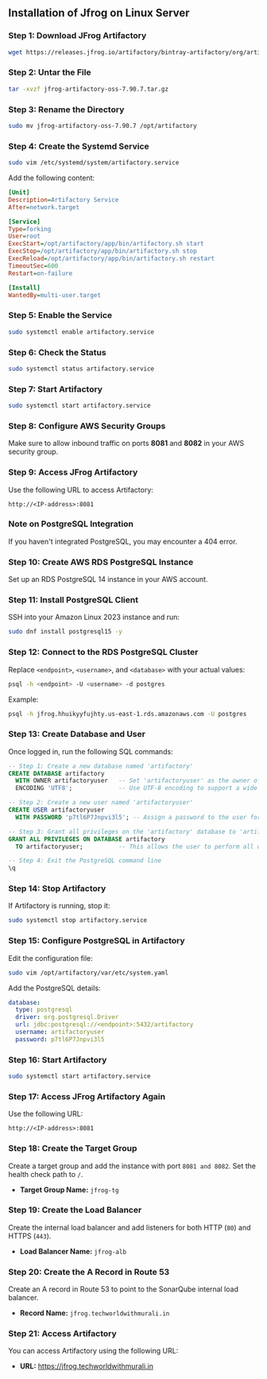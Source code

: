 ## Installation of Jfrog on Linux Server

### Step 1: Download JFrog Artifactory
```bash
wget https://releases.jfrog.io/artifactory/bintray-artifactory/org/artifactory/oss/jfrog-artifactory-oss/7.90.7/jfrog-artifactory-oss-7.90.7.tar.gz
```

### Step 2: Untar the File
```bash
tar -xvzf jfrog-artifactory-oss-7.90.7.tar.gz
```

### Step 3: Rename the Directory
```bash
sudo mv jfrog-artifactory-oss-7.90.7 /opt/artifactory
```

### Step 4: Create the Systemd Service
```bash
sudo vim /etc/systemd/system/artifactory.service
```
Add the following content:
```ini
[Unit]
Description=Artifactory Service
After=network.target

[Service]
Type=forking
User=root
ExecStart=/opt/artifactory/app/bin/artifactory.sh start
ExecStop=/opt/artifactory/app/bin/artifactory.sh stop
ExecReload=/opt/artifactory/app/bin/artifactory.sh restart
TimeoutSec=600
Restart=on-failure

[Install]
WantedBy=multi-user.target
```

### Step 5: Enable the Service
```bash
sudo systemctl enable artifactory.service
```

### Step 6: Check the Status
```bash
sudo systemctl status artifactory.service
```

### Step 7: Start Artifactory
```bash
sudo systemctl start artifactory.service
```

### Step 8: Configure AWS Security Groups
Make sure to allow inbound traffic on ports **8081** and **8082** in your AWS security group.

### Step 9: Access JFrog Artifactory
Use the following URL to access Artifactory:
```
http://<IP-address>:8081
```

### Note on PostgreSQL Integration
If you haven't integrated PostgreSQL, you may encounter a 404 error.

### Step 10: Create AWS RDS PostgreSQL Instance
Set up an RDS PostgreSQL 14 instance in your AWS account.

### Step 11: Install PostgreSQL Client
SSH into your Amazon Linux 2023 instance and run:
```bash
sudo dnf install postgresql15 -y
```

### Step 12: Connect to the RDS PostgreSQL Cluster
Replace `<endpoint>`, `<username>`, and `<database>` with your actual values:
```bash
psql -h <endpoint> -U <username> -d postgres
```
Example:
```bash
psql -h jfrog.hhuikyyfujhty.us-east-1.rds.amazonaws.com -U postgres
```

### Step 13: Create Database and User
Once logged in, run the following SQL commands:
```sql
-- Step 1: Create a new database named 'artifactory'
CREATE DATABASE artifactory 
  WITH OWNER artifactoryuser   -- Set 'artifactoryuser' as the owner of this database
  ENCODING 'UTF8';             -- Use UTF-8 encoding to support a wide range of characters

-- Step 2: Create a new user named 'artifactoryuser'
CREATE USER artifactoryuser 
  WITH PASSWORD 'p7tl6P7Jnpvi3l5'; -- Assign a password to the user for authentication

-- Step 3: Grant all privileges on the 'artifactory' database to 'artifactoryuser'
GRANT ALL PRIVILEGES ON DATABASE artifactory 
  TO artifactoryuser;          -- This allows the user to perform all operations (SELECT, INSERT, UPDATE, DELETE, etc.) on the database

-- Step 4: Exit the PostgreSQL command line
\q

```

### Step 14: Stop Artifactory
If Artifactory is running, stop it:
```bash
sudo systemctl stop artifactory.service
```

### Step 15: Configure PostgreSQL in Artifactory
Edit the configuration file:
```bash
sudo vim /opt/artifactory/var/etc/system.yaml
```
Add the PostgreSQL details:
```yaml
database:
  type: postgresql
  driver: org.postgresql.Driver
  url: jdbc:postgresql://<endpoint>:5432/artifactory
  username: artifactoryuser
  password: p7tl6P7Jnpvi3l5
```

### Step 16: Start Artifactory
```bash
sudo systemctl start artifactory.service
```

### Step 17: Access JFrog Artifactory Again
Use the following URL:
```
http://<IP-address>:8081
```

### Step 18: Create the Target Group
Create a target group and add the instance with port `8081 and 8082`. Set the health check path to `/`.

- **Target Group Name:** `jfrog-tg`

### Step 19: Create the Load Balancer
Create the internal load balancer and add listeners for both HTTP (`80`) and HTTPS (`443`).

- **Load Balancer Name:** `jfrog-alb`

### Step 20: Create the A Record in Route 53
Create an A record in Route 53 to point to the SonarQube internal load balancer.

- **Record Name:** `jfrog.techworldwithmurali.in`

### Step 21: Access Artifactory
You can access Artifactory using the following URL:

- **URL:** https://jfrog.techworldwithmurali.in
